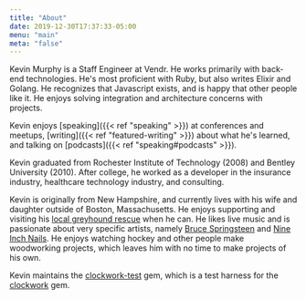 ```yaml
---
title: "About"
date: 2019-12-30T17:37:33-05:00
menu: "main"
meta: "false"
---
```


Kevin Murphy is a Staff Engineer at Vendr.
He works primarily with back-end technologies. He's most proficient with Ruby,
but also writes Elixir and Golang. He recognizes that Javascript exists, and is
happy that other people like it. He enjoys solving integration and architecture
concerns with projects.

Kevin enjoys [speaking]({{< ref "speaking" >}}) at conferences and meetups, [writing]({{< ref "featured-writing" >}}) about what he's learned, and
talking on [podcasts]({{< ref "speaking#podcasts" >}}).

Kevin graduated from Rochester Institute of Technology (2008) and
Bentley University (2010). After college, he worked as a developer in the
insurance industry, healthcare technology industry, and consulting.

Kevin is originally from New Hampshire, and currently lives with his wife
and daughter outside of Boston, Massachusetts. He enjoys
supporting and visiting his [local greyhound rescue](https://greyhoundrescuene.org/)
when he can. He likes live music and is passionate about very specific artists,
namely [Bruce Springsteen](https://brucespringsteen.net/) and
[Nine Inch Nails](https://www.nin.com/). He enjoys watching hockey and other
people make woodworking projects, which leaves him with no time to make
projects of his own.

Kevin maintains the [clockwork-test](https://github.com/kevin-j-m/clockwork-test) gem,
which is a test harness for the [clockwork](https://rubygems.org/gems/clockwork) gem.

